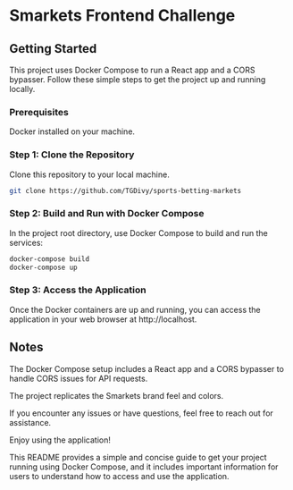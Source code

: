 # Smarkets Frontend Challenge

## Getting Started

This project uses Docker Compose to run a React app and a CORS bypasser. Follow these simple steps to get the project up and running locally.

### Prerequisites

Docker installed on your machine.

### Step 1: Clone the Repository

Clone this repository to your local machine.

```bash
git clone https://github.com/TGDivy/sports-betting-markets
```

### Step 2: Build and Run with Docker Compose

In the project root directory, use Docker Compose to build and run the services:

```bash
docker-compose build
docker-compose up
```

### Step 3: Access the Application

Once the Docker containers are up and running, you can access the application in your web browser at http://localhost.

## Notes

The Docker Compose setup includes a React app and a CORS bypasser to handle CORS issues for API requests.

The project replicates the Smarkets brand feel and colors.

If you encounter any issues or have questions, feel free to reach out for assistance.

Enjoy using the application!

This README provides a simple and concise guide to get your project running using Docker Compose, and it includes important information for users to understand how to access and use the application.
